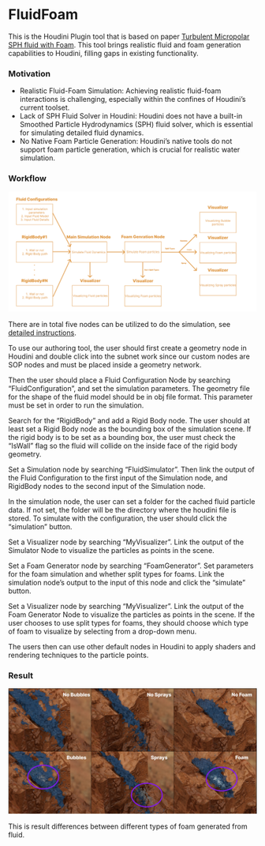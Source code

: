 # FluidFoam

This is the Houdini Plugin tool that is based on paper [Turbulent Micropolar SPH fluid with Foam](https://animation.rwth-aachen.de/media/papers/2018-TVCG-MPSPH.pdf). This tool brings realistic fluid and foam generation capabilities to Houdini, filling gaps in existing functionality.

### Motivation

- Realistic Fluid-Foam Simulation: Achieving realistic fluid-foam interactions is challenging, especially within the confines of Houdini’s current toolset.
- Lack of SPH Fluid Solver in Houdini: Houdini does not have a built-in Smoothed Particle Hydrodynamics (SPH) fluid solver, which is essential for simulating detailed fluid dynamics.
- No Native Foam Particle Generation: Houdini’s native tools do not support foam particle generation, which is crucial for realistic water simulation.

### Workflow

![workflow](/img_videos/workflow.png)

There are in total five nodes can be utilized to do the simulation, see [detailed instructions](./instructions.md). 


To use our authoring tool, the user should first create a geometry node in Houdini and double click into the subnet work since our custom nodes are SOP nodes and must be placed inside a geometry network. 

Then the user should place a Fluid Configuration Node by searching “FluidConfiguration”, and set the simulation parameters. The geometry file for the shape of the fluid model should be in obj file format. This parameter must be set in order to run the simulation.

Search for the “RigidBody” and add a Rigid Body node. The user should at least set a Rigid Body node as the bounding box of the simulation scene. If the rigid body is to be set as a bounding box, the user must check the “IsWall” flag so the fluid will collide on the inside face of the rigid body geometry. 

Set a Simulation node by searching “FluidSimulator”. Then link the output of the Fluid Configuration to the first input of the Simulation node, and RigidBody nodes to the second input of the Simulation node.

In the simulation node, the user can set a folder for the cached fluid particle data. If not set, the folder will be the directory where the houdini file is stored. To simulate with the configuration, the user should click the “simulation” button. 

Set a Visualizer node by searching “MyVisualizer”. Link the output of the Simulator Node to visualize the particles as points in the scene.

Set a Foam Generator node by searching “FoamGenerator”. Set parameters for the foam simulation and whether split types for foams. Link the simulation node’s output to the input of this node and click the “simulate” button. 

Set a Visualizer node by searching “MyVisualizer”. Link the output of the Foam Generator Node to visualize the particles as points in the scene. If the user chooses to use split types for foams, they should choose which type of foam to visualize by selecting from a drop-down menu.

The users then can use other default nodes in Houdini to apply shaders and rendering techniques to the particle points.

### Result

![Foam Result](/img_videos/foamResult.png)

This is result differences between different types of foam generated from fluid. 